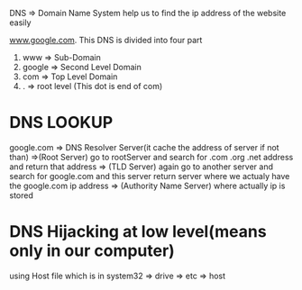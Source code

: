 DNS => Domain Name System help us to find the ip address of the website easily

www.google.com.
This DNS is divided into four part 

1. www => Sub-Domain
2. google => Second Level Domain
3. com => Top Level Domain
4. . => root level (This dot is end of com)



# DNS LOOKUP
google.com => DNS Resolver Server(it cache the address of server if not than) =>(Root Server) go to rootServer and search for .com .org .net address and return that address => (TLD Server) again go to another server and search for google.com and this server return server where we actualy have the google.com ip address => (Authority Name Server) where actually ip is stored


# DNS Hijacking at low level(means only in our computer)
using Host file which is in system32 => drive => etc => host